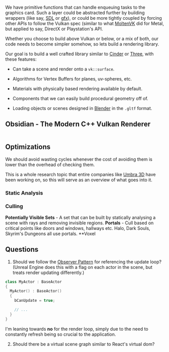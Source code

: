 We have primitive functions that can handle enqueuing tasks to the graphics card. Such a layer could be abstracted further by building wrappers (like say, [SDL](http://wiki.libsdl.org/FrontPage) or [gfx](http://gfx-rs.github.io/)), or could be more tightly coupled by forcing other APIs to follow the Vulkan spec (similar to what [MoltenVK](https://moltengl.com/moltenvk/) did for Metal, but applied to say, DirectX or Playstation's API.

Whether you choose to build above Vulkan or below, or a mix of both, our code needs to become simpler somehow, so lets build a rendering library.

Our goal is to build a well crafted library similar to [Cinder](https://libcinder.org/) or [Three](https://threejs.org/), with these features:

- Can take a scene and render onto a `vk::surface`.

- Algorithms for Vertex Buffers for planes, uv-spheres, etc.

- Materials with physically based rendering available by default.

- Components that we can easily build procedural geometry off of.

- Loading objects or scenes designed in [Blender](https://www.blender.org/) in the `.gltf` format.

## Obsidian - The Modern C++ Vulkan Renderer

```bash

```

## Optimizations

We should avoid wasting cycles whenever the cost of avoiding them is lower than the overhead of checking them.

This is a whole research topic that entire companies like [Umbra 3D](http://umbra3d.com/) have been working on, so this will serve as an overview of what goes into it.

### Static Analysis

### Culling

**Potentially Visible Sets** - A set that can be built by statically analysing a scene with rays and removing invisible regions.
**Portals** - Cull based on critical points like doors and windows, hallways etc. Halo, Dark Souls, Skyrim's Dungeons all use portals.
**Voxel

## Questions

1. Should we follow the [Observer Pattern](https://sourcemaking.com/design_patterns/observer) for referencing the update loop? (Unreal Engine does this with a flag on each actor in the scene, but treats render updating differently.)

```cpp
class MyActor : BaseActor
{
  MyActor() : BaseActor()
  {
    bCanUpdate = true;

    // ...
  }
}
```

I'm leaning towards **no** for the render loop, simply due to the need to constantly refresh being so crucial to the application. 

2. Should there be a virtual scene graph similar to React's virtual dom?

